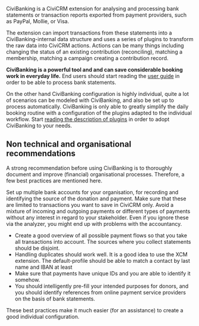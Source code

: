 CiviBanking is a CiviCRM extension for analysing and processing bank statements
or transaction reports exported from payment providers, such as PayPal, Mollie,
or Visa.

The extension can import transactions from these statements into a
CiviBanking-internal data structure and uses a series of plugins to transform
the raw data into CiviCRM actions. Actions can be many things including changing
the status of an existing contribution (reconciling), matching a membership, matching a campaign creating a contribution record.

**CiviBanking is a powerful tool and and can save considerable booking work in everyday life.** End users should start reading the [user guide](user-guide.md) in order to be able to process bank statements.

On the other hand CiviBanking configuration is highly individual, quite a lot of scenarios can be modeled with CiviBanking, and also be set up to process automatically. CiviBanking is only able to greatly simplify the daily booking routine with a configuration of the plugins adapted to the individual workflow. Start [reading the description of plugins](configuration/plugins/concept.md) in order to adopt CiviBanking to your needs.

## Non technical and organisational recommendations

A strong recommendation before using CiviBanking is to thoroughly document and improve (financial) organisational processes. Therefore, a few best practices are mentioned here.

Set up multiple bank accounts for your organisation, for recording and identifying the source of the donation and payment. Make sure that these are limited to transactions you want to save in CiviCRM only. Avoid a mixture of incoming and outgoing payments or different types of payments without any interest in regard to your stakeholder. Even if you ignore these via the analyzer, you might end up with problems with the accountancy.

* Create a good overview of all possible payment flows so that you take all transactions into account. The sources where you collect statements should be disjoint.
* Handling duplicates should work well. It is a good idea to use the XCM extension. The default-profile should be able to match a contact by last name and IBAN at least
* Make sure that payments have unique IDs and you are able to identify it somehow.
* You should intelligently pre-fill your intended purposes for donors, and you should identify references from online payment service providers on the basis of bank statements.

These best practices make it much easier (for an assistance) to create a good individual configuration.

# 